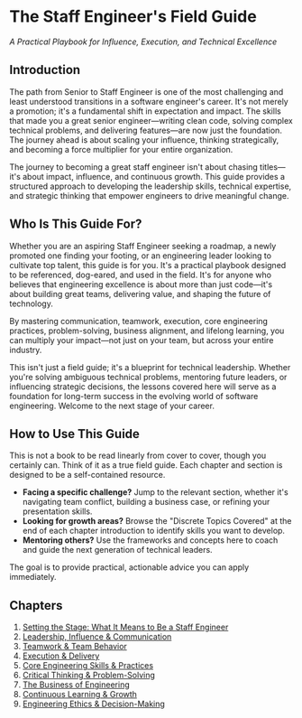 # The Staff Engineer's Field Guide

*A Practical Playbook for Influence, Execution, and Technical Excellence*

## Introduction

The path from Senior to Staff Engineer is one of the most challenging and least understood transitions in a software engineer's career. It's not merely a promotion; it's a fundamental shift in expectation and impact. The skills that made you a great senior engineer—writing clean code, solving complex technical problems, and delivering features—are now just the foundation. The journey ahead is about scaling your influence, thinking strategically, and becoming a force multiplier for your entire organization.

The journey to becoming a great staff engineer isn't about chasing titles—it's about impact, influence, and continuous growth. This guide provides a structured approach to developing the leadership skills, technical expertise, and strategic thinking that empower engineers to drive meaningful change.

## Who Is This Guide For?

Whether you are an aspiring Staff Engineer seeking a roadmap, a newly promoted one finding your footing, or an engineering leader looking to cultivate top talent, this guide is for you. It's a practical playbook designed to be referenced, dog-eared, and used in the field. It's for anyone who believes that engineering excellence is about more than just code—it's about building great teams, delivering value, and shaping the future of technology.

By mastering communication, teamwork, execution, core engineering practices, problem-solving, business alignment, and lifelong learning, you can multiply your impact—not just on your team, but across your entire industry.

This isn't just a field guide; it's a blueprint for technical leadership. Whether you're solving ambiguous technical problems, mentoring future leaders, or influencing strategic decisions, the lessons covered here will serve as a foundation for long-term success in the evolving world of software engineering. Welcome to the next stage of your career.

## How to Use This Guide

This is not a book to be read linearly from cover to cover, though you certainly can. Think of it as a true field guide. Each chapter and section is designed to be a self-contained resource.

* **Facing a specific challenge?** Jump to the relevant section, whether it's navigating team conflict, building a business case, or refining your presentation skills.
* **Looking for growth areas?** Browse the "Discrete Topics Covered" at the end of each chapter introduction to identify skills you want to develop.
* **Mentoring others?** Use the frameworks and concepts here to coach and guide the next generation of technical leaders.

The goal is to provide practical, actionable advice you can apply immediately.

## Chapters

1. [Setting the Stage: What It Means to Be a Staff Engineer](field-guide/intro/index.md)
2. [Leadership, Influence & Communication](field-guide/leadership/index.md)
3. [Teamwork & Team Behavior](field-guide/teamwork/index.md)
4. [Execution & Delivery](field-guide/execution/index.md)
5. [Core Engineering Skills & Practices](field-guide/engineering/index.md)
6. [Critical Thinking & Problem-Solving](field-guide/thinking/index.md)
7. [The Business of Engineering](field-guide/business/index.md)
8. [Continuous Learning & Growth](field-guide/learning/index.md)
9. [Engineering Ethics & Decision-Making](field-guide/ethics/index.md)

